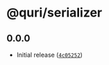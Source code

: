 # @quri/serializer

## 0.0.0

* Initial release ([`4c05252`](https://github.com/quantified-uncertainty/squiggle/commit/4c05252153b6fc67f45737a8ab4ad7ac130bbdb4))